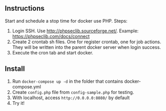 
## Instructions
Start and schedule a stop time for docker use PHP.
Steps:
1. Login SSH. Use http://phpseclib.sourceforge.net/. Example: https://phpseclib.com/docs/connect
2. Create 2 crontab sh files. One for register crontab, one for job actions. They will be written into the parent docker server when login success.
3. Execute the cron tab and start docker.
## Install
1. Run ``docker-compose up -d`` in the folder that contains docker-compose.yml
2. Create ``config.php`` file from ``config-sample.php`` for testing.
3. With localhost, access ``http://0.0.0.0:8080/`` by default
3. Try it!
